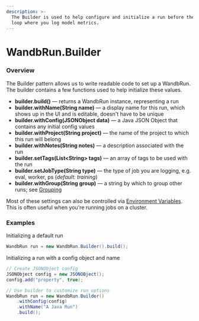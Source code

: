 ```yaml
---
description: >-
  The Builder is used to help configure and initialize a run before the training
  loop where you log model metrics.
---
```


# WandbRun.Builder

### Overview

The Builder pattern allows us to write readable code to set up a WandbRun. The builder contains a few functions used to help initialize these values.

* **builder.build\(\)** — returns a WandbRun instance, representing a run 
* **builder.withName\(String name\)** — a display name for this run, which shows up in the UI and is editable, doesn't have to be unique
* **builder.withConfig\(JSONObject data\)** — a Java JSON Object that contains any initial config values
* **builder.withProject\(String project\)** — the name of the project to which this run will belong
* **builder.withNotes\(String notes\)** — a description associated with the run
* **builder.setTags\(List&lt;String&gt; tags\)** — an array of tags to be used with the run
* **builder.setJobType\(String type\)** — the type of job you are logging, e.g. eval, worker, ps \(_default: training_\)
* **builder.withGroup\(String group\)** — a string by which to group other runs; see [Grouping](../../library/grouping.md)

Most of these settings can also be controlled via [Environment Variables](../../library/environment-variables.md). This is often useful when you're running jobs on a cluster.

### Examples

Initializing a default run

```java
WandbRun run = new WandbRun.Builder().build();
```

Initializing a run with a config object and name

```java
// Create JSONObject config
JSONObject config = new JSONOBject();
config.add("property", true);

// Use builder to customize run options
WandbRun run = new WandbRun.Builder()
    .withConfig(config)
    .withName("A Java Run")
    .build();
```

 



